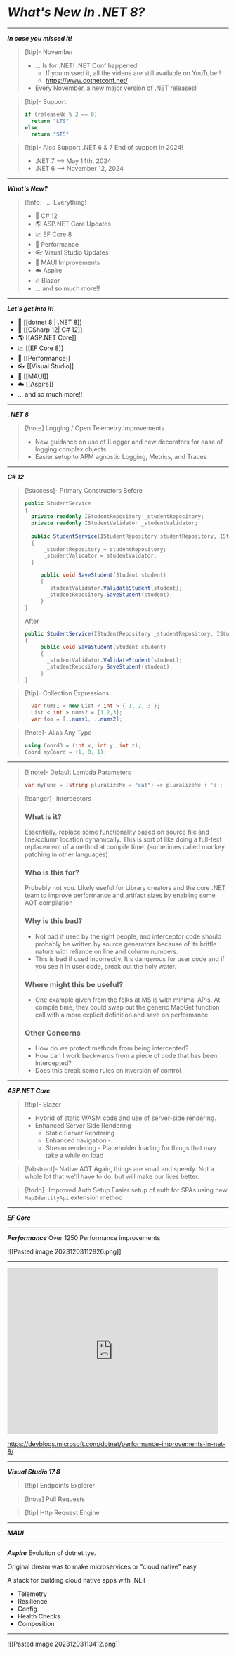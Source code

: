 # _What's New In .NET 8?_

---

___In case you missed it!___
> [!tip]- November
>  - ... Is for .NET! .NET Conf happened!
> 	 - If you missed it, all the videos are still available on YouTube!!
> 	 - https://www.dotnetconf.net/
>  - Every November, a new major version of .NET releases!

> [!tip]- Support
> ```csharp
> if (releaseNo % 2 == 0)
>	return "LTS"
>else
>	return "STS"
>```

> [!tip]- Also Support
> .NET 6 & 7 End of support in 2024!
> - .NET 7 --> May 14th, 2024
> - .NET 6 --> November 12, 2024

---
___What's New?___
>[!info]- ... Everything!
> - 💜 C# 12 
> - 🌎 ASP.NET Core Updates 
> - 📈 EF Core 8 
> - 💪 Performance 
> - 👓 Visual Studio Updates
> - 🌴 MAUI Improvements
> - ☁️ Aspire
> - 🔥 Blazor
> - ... and so much more!!

---
___Let's get into it!___
- 🤖 [[dotnet 8 | .NET 8]] 
- 💜 [[CSharp 12| C# 12]]
- 🌎 [[ASP.NET Core]]
- 📈 [[EF Core 8]]
- 💪 [[Performance]]
- 👓 [[Visual Studio]]
- 🌴 [[MAUI]]
- ☁️ [[Aspire]]
- ... and so much more!!
---
___. NET 8___
> [!note] Logging / Open Telemetry Improvements
>  - New guidance on use of ILogger and new decorators for ease of logging complex objects
>  - Easier setup to APM agnostic Logging, Metrics, and Traces

---
___C# 12___
> [!success]- Primary Constructors
> Before
> ``` csharp
> public StudentService
> {
> 	private readonly IStudentRepository _studentRepository;
> 	private readonly IStudentValidator _studentValidator;
> 	
> 	public StudentService(IStudentRepository studentRepository, IStudentValidator studentValidator)
> 	{
> 		_studentRepository = studentRepository;
> 		_studentValidator = studentValdator;
> 	}
> 
>      public void SaveStudent(Student student)
>      {
> 	     _studentValidator.ValidateStudent(student);
> 	     _studentRepository.SaveStudent(student);
>      }
> }
>```
>After
>```csharp
>public StudentService(IStudentRepository _studentRepository, IStudentValidator _studentValidator)
> {
>      public void SaveStudent(Student student)
>      {
> 	     _studentValidator.ValidateStudent(student);
> 	     _studentRepository.SaveStudent(student);
>      }
> }
>```

>[!tip]- Collection Expressions
>```csharp
>	var nums1 = new List < int > { 1, 2, 3 };
>	List < int > nums2 = [1,2,3];
>	var foo = [..nums1, ..nums2];
>```

> [!note]- Alias Any Type
> ```csharp
> using Coord3 = (int x, int y, int z);
> Coord myCoord = (1, 0, 1);
> ```

---

>[!    note]- Default Lambda Parameters
>```csharp
>var myFunc = (string pluralizeMe = "cat") => pluralizeMe + 's';
>```

> [!danger]- Interceptors
> ### What is it?
> Essentially, replace some functionality based on source file and line/column location dynamically. This is sort of like doing a full-text replacement of a method at compile time. (sometimes called monkey patching in other languages)
> ### Who is this for?
> Probably not you. Likely useful for Library creators and the core .NET team to improve performance and artifact sizes by enabling some AOT compilation
> ### Why is this bad?
> - Not bad if used by the right people, and interceptor code should probably be written by source generators because of its brittle nature with reliance on line and column numbers.
> - This is bad if used incorrectly. It's dangerous for user code and if you see it in user code, break out the holy water.
> ### Where might this be useful?
> - One example given from the folks at MS is with minimal APIs. At compile time, they could swap out the generic MapGet function call with a more explicit definition and save on performance.
> ### Other Concerns
> - How do we protect methods from being intercepted?
> - How can I work backwards from a piece of code that has been intercepted?
> - Does this break some rules on inversion of control


---
___ASP.NET Core___
> [!tip]- Blazor
> - Hybrid of static WASM code and use of server-side rendering.
> - Enhanced Server Side Rendering
>	- Static Server Rendering
>	- Enhanced navigation -
>	- Stream rendering - Placeholder loading for things that may take a while on load

> [!abstract]- Native AOT
> Again, things are small and speedy. Not a whole lot that we'll have to do, but will make our lives better.

>[!todo]- Improved Auth Setup
> Easier setup of auth for SPAs using new ```MapIdentityApi``` extension method

---
 ___EF Core___

---
___Performance___
Over 1250 Performance improvements

![[Pasted image 20231203112826.png]]

---

<iframe src="https://giphy.com/embed/yXVO50FJIJMSQ" width="480" height="378" frameBorder="0" class="giphy-embed" allowFullScreen></iframe>

https://devblogs.microsoft.com/dotnet/performance-improvements-in-net-8/

---
 ___Visual Studio 17.8___
>[!tip] Endpoints Explorer

>[!note] Pull Requests



> [!tip] Http Request Engine

---
___MAUI___



---
 ___Aspire___
Evolution of dotnet tye.

Original dream was to make microservices or "cloud native" easy

A stack for building cloud native apps with .NET

- Telemetry
- Resilience
- Config
- Health Checks
- Composition
---

![[Pasted image 20231203113412.png]]
